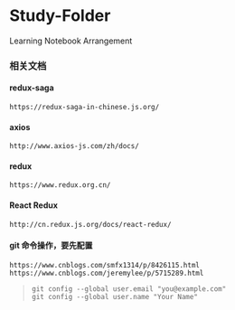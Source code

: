 # Study-Folder
Learning Notebook Arrangement

### 相关文档

#### redux-saga
`https://redux-saga-in-chinese.js.org/`

#### axios
`http://www.axios-js.com/zh/docs/`

#### redux
`https://www.redux.org.cn/`

#### React Redux
`http://cn.redux.js.org/docs/react-redux/`

#### git 命令操作，要先配置 
`https://www.cnblogs.com/smfx1314/p/8426115.html` <br />
`https://www.cnblogs.com/jeremylee/p/5715289.html`
> `git config --global user.email "you@example.com"` <br />
> `git config --global user.name "Your Name"`
